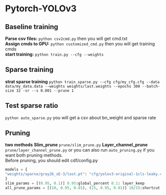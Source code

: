 # Pytorch-YOLOv3<br>
## Baseline training<br>
**Parse csv files:** `python csv2cmd.py` then you will get cmd.txt<br>
**Assign cmds to GPU:** `python customized_cmd.py` then you will get training cmds<br>
**start training:** `python train.py --cfg --weights`

## Sparse training <br>
**strat sparse training** `python train_sparse.py --cfg cfg/my_cfg.cfg --data data/my_data.data --weights weights/last.weights --epochs 300 --batch-size 32 -sr --s 0.001 --prune 1`<br>
## Test sparse ratio
`python auto_sparse.py` you will get a csv about bn_weight and sparse rate
## Pruning
**two methods** **Slim_prune** `prune/slim_prune.py` **Layer_channel_prune** `prune/layer_channel_prune.py` or you can also run `auto_pruning.py` if you want both pruning methods.<br>
Before pruning, you should edit cdf/config.py <br>
```python
models = {
"weights/sparse/gray26_sE-3/last.pt": "cfg/yolov3-original-1cls-leaky.cfg",
}
slim_params = [(0.95, 0.1)] 0.95:global_percent 0.1: layer_keep
all_prune_params = [(10, 0.95, 0.01), (15, 0.95, 0.01)] 10/15:shortcut layer num 0.95:global_percent 0.1: layer_keep
